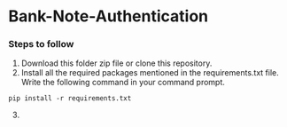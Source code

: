 # Bank-Note-Authentication

### Steps to follow
1. Download this folder zip file or clone this repository.
2. Install all the required packages mentioned in the requirements.txt file. Write the following command in your command prompt.
```
pip install -r requirements.txt
```

3. 
